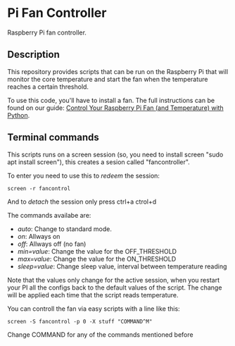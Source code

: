 # Pi Fan Controller

Raspberry Pi fan controller.

## Description

This repository provides scripts that can be run on the Raspberry Pi that will
monitor the core temperature and start the fan when the temperature reaches
a certain threshold.

To use this code, you'll have to install a fan. The full instructions can be
found on our guide: [Control Your Raspberry Pi Fan (and Temperature) with Python](https://howchoo.com/g/ote2mjkzzta/control-raspberry-pi-fan-temperature-python).

## Terminal commands

This scripts runs on a screen session (so, you need to install screen "sudo apt install screen"), this creates a sesion called "fancontroller".

To enter you need to use this to _redeem_ the session:

```screen -r fancontrol```

And to _detach_ the session only press ctrl+a ctrol+d

The commands availabe are:

- _auto_: Change to standard mode.
- _on_: Allways on
- _off_: Allways off (no fan)
- _min=value_: Change the value for the OFF_THRESHOLD
- _max=value_: Change the value for the ON_THRESHOLD
- _sleep=value_: Change sleep value, interval between temperature reading

Note that the values only change for the active session, when you restart your PI all the configs back to the default values of the script. The change will be applied each time that the script reads temperature.

You can controll the fan via easy scripts with a line like this:

```screen -S fancontrol -p 0 -X stuff "COMMAND^M"```

Change COMMAND for any of the commands mentioned before

